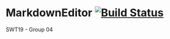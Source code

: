 # MarkdownEditor [![Build Status][travis_badge]][travis_url]
SWT19 - Group 04



<!-- References -->
[travis_badge]: https://travis-ci.org/hpi-swa-teaching/MarkdownEditor.svg?branch=master
[travis_url]: https://travis-ci.org/hpi-swa-teaching/MarkdownEditor
